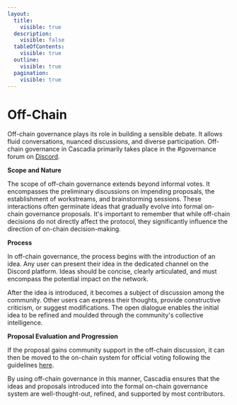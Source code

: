 ```yaml
---
layout:
  title:
    visible: true
  description:
    visible: false
  tableOfContents:
    visible: true
  outline:
    visible: true
  pagination:
    visible: true
---
```


# Off-Chain

Off-chain governance plays its role in building a sensible debate. It allows fluid conversations, nuanced discussions, and diverse participation. Off-chain governance in Cascadia primarily takes place in the #governance forum on [Discord](https://discord.gg/cascadia).



**Scope and Nature**

The scope of off-chain governance extends beyond informal votes. It encompasses the preliminary discussions on impending proposals, the establishment of workstreams, and brainstorming sessions. These interactions often germinate ideas that gradually evolve into formal on-chain governance proposals. It's important to remember that while off-chain decisions do not directly affect the protocol, they significantly influence the direction of on-chain decision-making.



**Process**

In off-chain governance, the process begins with the introduction of an idea. Any user can present their idea in the dedicated channel on the Discord platform. Ideas should be concise, clearly articulated, and must encompass the potential impact on the network.

After the idea is introduced, it becomes a subject of discussion among the community. Other users can express their thoughts, provide constructive criticism, or suggest modifications. The open dialogue enables the initial idea to be refined and moulded through the community's collective intelligence.



**Proposal Evaluation and Progression**

If the proposal gains community support in the off-chain discussion, it can then be moved to the on-chain system for official voting following the guidelines [here](https://cascadia.gitbook.io/gitbook/governance/drafting-a-proposal).

By using off-chain governance in this manner, Cascadia ensures that the ideas and proposals introduced into the formal on-chain governance system are well-thought-out, refined, and supported by most contributors.
